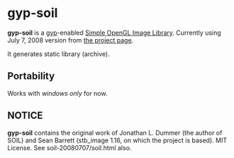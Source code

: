 # gyp-soil

**gyp-soil** is a [gyp](http://code.google.com/p/gyp/)-enabled [Simple OpenGL Image Library](http://www.lonesock.net/soil.html).
Currently using July 7, 2008 version from [the project page](http://www.lonesock.net/soil.html).

It generates static library (archive).

## Portability
Works with *windows only* for now.

## NOTICE
**gyp-soil** contains the original work of Jonathan L. Dummer (the author of SOIL) and Sean Barrett (stb\_image 1.16, on which the project is based).
MIT License.
See soil-20080707/soil.html also.
